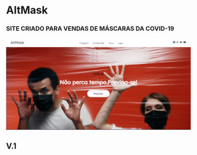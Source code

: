 # AltMask
### SITE CRIADO PARA VENDAS DE MÁSCARAS DA COVID-19 

![Profile Github](https://github.com/italo-rodrigues1/AltMask/blob/master/img/4444.png)
## V.1
